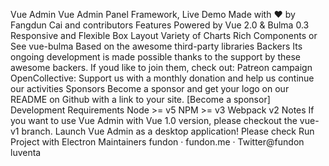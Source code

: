 Vue Admin Vue Admin Panel Framework, Live Demo Made with ❤︎ by Fangdun Cai and contributors Features Powered by Vue 2.0 & Bulma 0.3 Responsive and Flexible Box Layout Variety of Charts Rich Components or See vue-bulma Based on the awesome third-party libraries Backers Its ongoing development is made possible thanks to the support by these awesome backers. If youd like to join them, check out: Patreon campaign OpenCollective: Support us with a monthly donation and help us continue our activities Sponsors Become a sponsor and get your logo on our README on Github with a link to your site. [Become a sponsor] Development Requirements Node >= v5 NPM >= v3 Webpack v2 Notes If you want to use Vue Admin with Vue 1.0 version, please checkout the vue-v1 branch. Launch Vue Admin as a desktop application! Please check Run Project with Electron Maintainers fundon · fundon.me · Twitter@fundon luventa